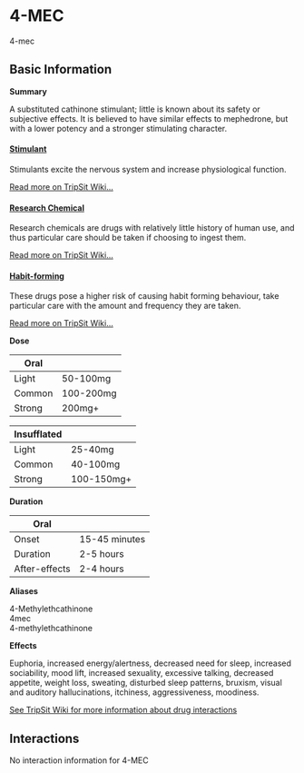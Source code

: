 # 4-MEC

4-mec

## Basic Information

**Summary**

A substituted cathinone stimulant; little is known about its safety or subjective effects. It is believed to have similar effects to mephedrone, but with a lower potency and a stronger stimulating character.

#### [Stimulant](/category/stimulant)

Stimulants excite the nervous system and increase physiological function.

[Read more on TripSit Wiki...](#{category.wiki})

#### [Research Chemical](/category/research-chemical)

Research chemicals are drugs with relatively little history of human use, and thus particular care should be taken if choosing to ingest them.

[Read more on TripSit Wiki...](#{category.wiki})

#### [Habit-forming](/category/habit-forming)

These drugs pose a higher risk of causing habit forming behaviour, take particular care with the amount and frequency they are taken.

[Read more on TripSit Wiki...](#{category.wiki})

**Dose**

| Oral   |           |
| ------ | --------- |
| Light  | 50-100mg  |
| Common | 100-200mg |
| Strong | 200mg+    |

| Insufflated |            |
| ----------- | ---------- |
| Light       | 25-40mg    |
| Common      | 40-100mg   |
| Strong      | 100-150mg+ |

**Duration**

| Oral          |               |
| ------------- | ------------- |
| Onset         | 15-45 minutes |
| Duration      | 2-5 hours     |
| After-effects | 2-4 hours     |

**Aliases**

4-Methylethcathinone  
4mec  
4-methylethcathinone  

**Effects**

Euphoria, increased energy/alertness, decreased need for sleep, increased sociability, mood lift, increased sexuality, excessive talking, decreased appetite, weight loss, sweating, disturbed sleep patterns, bruxism, visual and auditory hallucinations, itchiness, aggressiveness, moodiness.

[See TripSit Wiki for more information about drug interactions](http://combo.tripsit.me/)

## Interactions

No interaction information for 4-MEC